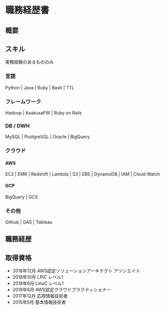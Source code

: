 # 職務経歴書

## 概要

## スキル

実務経験のあるもののみ

### 言語

Python | Java | Ruby | Bash | TTL

### フレームワーク

Hadoop | AsakusaFW | Ruby on Rails

### DB / DWH

MySQL | PostgreSQL | Oracle | BigQuery

### クラウド

#### AWS

EC2 | EMR | Redshift | Lambda | S3 | EBS | DynamoDB | IAM | Cloud Watch

#### GCP

BigQuery | GCS

### その他

Github | GAS | Tableau

## 職務経歴

## 取得資格

- 2018年12月  AWS認定ソリューションアーキテクト アソシエイト
- 2018年10月  LPIC レベル1
- 2018年9月  LinuC レベル1
- 2018年6月  AWS認定クラウドプラクティショナー
- 2017年12月  応用情報技術者
- 2015年5月  基本情報技術者
